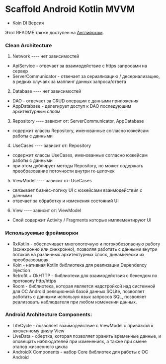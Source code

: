 # Scaffold Android Kotlin MVVM
- Koin DI Версия

Этот README также доступен на <a href="https://github.com/dan1603/Scaffold-Android-Kotlin-MVVM-Koin">Английском</a>.

### Clean Architecture

1) Network ---- нет зависимостей
- ApiService - отвечает за взаимодействие с https запросами на сервер
- ServerCommunicator - отвечает за сериализацию / десериализацию, в редких случаях за маппинг данных запроса/ответа

2) Database ---- нет зависимостей
- DAO - отвечает за CRUD операции с данными приложения
- AppDatabase - делегирует доступ к DAO последующим архитектурным слоям

3) Repository ---- зависит от: ServerCommunicator, AppDatabase
- содержит классы Repository, именованные согласно юзкейсам работы с данными

4) UseCases ---- зависит от: Repository
- содержит классы UseCases, именованные согласно юзкейсам работы с данными
- при этом дублирует методы Repository, но может содержать преобразование поточности внутри rx-цепочек

5) ViewModel ---- зависит от: UseCases
- связывает бизнес-логику UI с юзкейсами взаимодействия с данными
- отвечает за обработку и изменения состояний UI

6) View ---- зависит от: ViewModel
- Слой содержит Activity / Fragments которые имплементируют UI

### Используемые фреймворки
- RxKotlin - обеспечивает многопоточную и потокобезопасную работу (асинхронно или синхронно), позволяя работать с данными внутри потоков на различных архитектурных слоях, динамически их преобразовывая.
- Koin - нативная Kotlin библиотека для реализации Dependency Injection
- Retrofit + OkHTTP - библиотеки для взаимодействия с бекендом по протоколу http/https
- Room - библиотека, которая является надстройкой над системной для ОС Android реляционной базой данных SQLite, позволяет работать с данными используя язык запросов SQL, позволяет реализовать наблюдателя при любом изменении данных.

### Android Architecture Components:
- LifeCycle - позволяет взаимодействие с ViewModel с привязкой к жизненному циклу View
- LiveData - обертка, которая позволяет хранить временные данные, и оповещать наблюдателей при изменениях, а также при смене этапов жизненного цикла
- AndroidX Components - набор Core библиотек для работы с ОС Android
